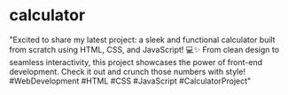 # calculator
"Excited to share my latest project: a sleek and functional calculator built from scratch using HTML, CSS, and JavaScript! 💻✨ From clean design to seamless interactivity, this project showcases the power of front-end development. Check it out and crunch those numbers with style! #WebDevelopment #HTML #CSS #JavaScript #CalculatorProject"
